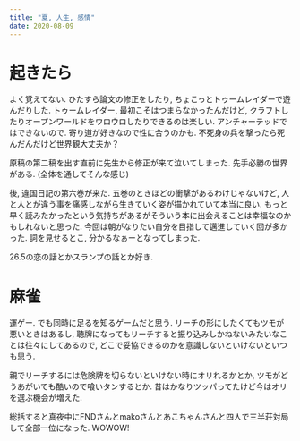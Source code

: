 ```yaml
---
title: "夏, 人生, 感情"
date: 2020-08-09
---
```


# 起きたら
よく覚えてない. ひたすら論文の修正をしたり, ちょこっとトゥームレイダーで遊んだりした. トゥームレイダー, 最初こそはつまらなかったんだけど, クラフトしたりオープンワールドをウロウロしたりできるのは楽しい. アンチャーテッドではできないので. 寄り道が好きなので性に合うのかも. 不死身の兵を撃ったら死んだんだけど世界観大丈夫か？

原稿の第二稿を出す直前に先生から修正が来て泣いてしまった. 先手必勝の世界がある. (全体を通してそんな感じ)

後, 違国日記の第六巻が来た. 五巻のときほどの衝撃があるわけじゃないけど, 人と人とが違う事を痛感しながら生きていく姿が描かれていて本当に良い. もっと早く読みたかったという気持ちがあるがそういう本に出会えることは幸福なのかもしれないと思った. 今回は朝がなりたい自分を目指して邁進していく回が多かった. 詞を見せるとこ, 分かるなぁーとなってしまった.

26.5の恋の話とかスランプの話とか好き.
# 麻雀
運ゲー. でも同時に足るを知るゲームだと思う. リーチの形にしたくてもツモが悪いときはあるし, 聴牌になってもリーチすると振り込みしかねないみたいなことは往々にしてあるので, どこで妥協できるのかを意識しないといけないといつも思う.

親でリーチするには危険牌を切らないといけない時にオリれるかとか, ツモがどうあがいても酷いので喰いタンするとか. 昔はかなりツッパってたけど今はオリを選ぶ機会が増えた.

総括すると真夜中にFNDさんとmakoさんとあこちゃんさんと四人で三半荘対局して全部一位になった. WOWOW!